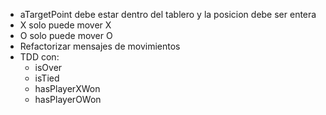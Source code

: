 - aTargetPoint debe estar dentro del tablero y la posicion debe ser entera
- X solo puede mover X
- O solo puede mover O
- Refactorizar mensajes de movimientos
- TDD con:
    - isOver
    - isTied
    - hasPlayerXWon
    - hasPlayerOWon
